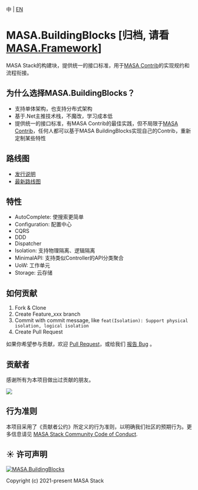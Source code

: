 中 | [EN](README.md)

# MASA.BuildingBlocks [归档, 请看 [MASA.Framework](https://github.com/masastack/MASA.Framework)]
MASA Stack的构建块，提供统一的接口标准，用于[MASA Contrib](https://github.com/masastack/MASA.Contrib/blob/main/README.zh-CN.md)的实现规约和流程衔接。



## 为什么选择MASA.BuildingBlocks？
* 支持单体架构，也支持分布式架构
* 基于.Net主推技术栈，不魔改，学习成本低
* 提供统一的接口标准，有MASA Contrib的最佳实践，但不局限于[MASA Contrib](https://github.com/masastack/MASA.Contrib/blob/main/README.zh-CN.md)，任何人都可以基于MASA BuildingBlocks实现自己的Contrib，重新定制某些特性



## 路线图
* [发行说明](https://github.com/masastack/MASA.BuildingBlocks/releases)
* [最新路线图](https://github.com/masastack/MASA.BuildingBlocks/issues/39)



## 特性
* AutoComplete: 使搜索更简单
* Configuration: 配置中心
* CQRS
* DDD
* Dispatcher
* Isolation: 支持物理隔离、逻辑隔离
* MinimalAPI: 支持类似Controller的API分类聚合
* UoW: 工作单元
* Storage: 云存储



## 如何贡献

1. Fork & Clone
2. Create Feature_xxx branch
3. Commit with commit message, like `feat(Isolation): Support physical isolation, logical isolation`
4. Create Pull Request

如果你希望参与贡献，欢迎 [Pull Request](https://github.com/masastack/MASA.BuildingBlocks/pulls)，或给我们 [报告 Bug](https://github.com/masastack/MASA.BuildingBlocks/issues/new) 。



## 贡献者

感谢所有为本项目做出过贡献的朋友。

<a href="https://github.com/masastack/MASA.BuildingBlocks/graphs/contributors">
    <img src="https://contrib.rocks/image?repo=masastack/MASA.BuildingBlocks" />
</a>



## 行为准则

本项目采用了《贡献者公约》所定义的行为准则，以明确我们社区的预期行为。更多信息请见 [MASA Stack Community Code of Conduct](https://github.com/masastack/community/blob/main/CODE-OF-CONDUCT.md).



## ☀️ 许可声明

[![MASA.BuildingBlocks](https://img.shields.io/badge/License-MIT-blue?style=flat-square)](/LICENSE.txt)

Copyright (c) 2021-present MASA Stack
